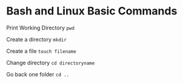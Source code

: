 # Bash and Linux Basic Commands

Print Working Directory
``pwd``

Create a directory
``mkdir``

Create a file
``touch filename``

Change directory
``cd directoryname``

Go back one folder
``cd ..``
